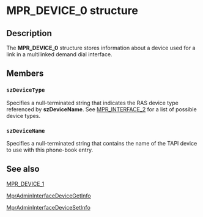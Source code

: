 # MPR_DEVICE_0 structure

## Description

The
**MPR_DEVICE_0** structure stores information about a device used for a link in a multilinked demand dial interface.

## Members

### `szDeviceType`

Specifies a null-terminated string that indicates the RAS device type referenced by **szDeviceName**. See
[MPR_INTERFACE_2](https://learn.microsoft.com/windows/desktop/api/mprapi/ns-mprapi-mpr_interface_2) for a list of possible device types.

### `szDeviceName`

Specifies a null-terminated string that contains the name of the TAPI device to use with this phone-book entry.

## See also

[MPR_DEVICE_1](https://learn.microsoft.com/windows/desktop/api/mprapi/ns-mprapi-mpr_device_1)

[MprAdminInterfaceDeviceGetInfo](https://learn.microsoft.com/windows/desktop/api/mprapi/nf-mprapi-mpradmininterfacedevicegetinfo)

[MprAdminInterfaceDeviceSetInfo](https://learn.microsoft.com/windows/desktop/api/mprapi/nf-mprapi-mpradmininterfacedevicesetinfo)
